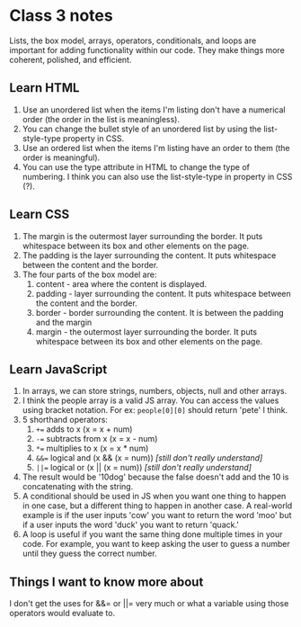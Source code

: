 # Class 3 notes

Lists, the box model, arrays, operators, conditionals, and loops are important for adding functionality within our code. They make things more coherent, polished, and efficient.

## Learn HTML

1. Use an unordered list when the items I'm listing don't have a numerical order (the order in the list is meaningless).
2. You can change the bullet style of an unordered list by using the list-style-type property in CSS.
3. Use an ordered list when the items I'm listing have an order to them (the order is meaningful).
4. You can use the type attribute in HTML to change the type of numbering. I think you can also use the list-style-type in property in CSS (?).

## Learn CSS

1. The margin is the outermost layer surrounding the border. It puts whitespace between its box and other elements on the page.
2. The padding is the layer surrounding the content. It puts whitespace between the content and the border.
3. The four parts of the box model are:
    1. content - area where the content is displayed.
    2. padding - layer surrounding the content. It puts whitespace between the content and the border.
    3. border - border surrounding the content. It is between the padding and the margin
    4. margin - the outermost layer surrounding the border. It puts whitespace between its box and other elements on the page.

## Learn JavaScript

1. In arrays, we can store strings, numbers, objects, null and other arrays.
2. I think the people array is a valid JS array. You can access the values using bracket notation. For ex: ```people[0][0]``` should return 'pete' I think.
3. 5 shorthand operators:
    1. ```+=``` adds to x (x = x + num)
    2. ```-=``` subtracts from x (x = x - num)
    3. ```*=``` multiplies to x (x = x * num)
    4. ```&&=``` logical and (x && (x = num)) *[still don't really understand]*
    5. ```||=``` logical or (x || (x = num)) *[still don't really understand]*
4. The result would be '10dog' because the false doesn't add and the 10 is concatenating with the string.
5. A conditional should be used in JS when you want one thing to happen in one case, but a different thing to happen in another case. A real-world example is if the user inputs 'cow' you want to return the word 'moo' but if a user inputs the word 'duck' you want to return 'quack.'
6. A loop is useful if you want the same thing done multiple times in your code. For example, you want to keep asking the user to guess a number until they guess the correct number.

## Things I want to know more about

I don't get the uses for &&= or ||= very much or what a variable using those operators would evaluate to.
